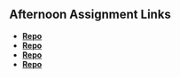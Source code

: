 ## Afternoon Assignment Links

* **[Repo](https://github.com/Jasperdelight/BurgerShack_main)**
* **[Repo](https://github.com/Jasperdelight/GregslistNode)**
* **[Repo](https://github.com/Jasperdelight/<ASSIGNMENT_REPO>)**
* **[Repo](https://github.com/Jasperdelight/<ASSIGNMENT_REPO>)**
